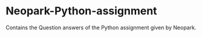 # Neopark-Python-assignment
Contains the Question answers of the Python assignment given by Neopark.
